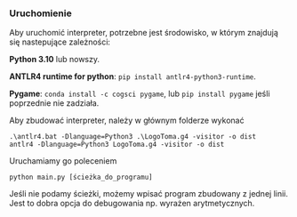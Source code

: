 ### Uruchomienie

Aby uruchomić interpreter, potrzebne jest środowisko, w którym znajdują się nastepujące zależności:

**Python 3.10** lub nowszy.

**ANTLR4 runtime for python**: `pip install antlr4-python3-runtime`.

**Pygame**: `conda install -c cogsci pygame`, lub `pip install pygame` jeśli poprzednie nie zadziała.

Aby zbudować interpreter, należy w głównym folderze wykonać

```
.\antlr4.bat -Dlanguage=Python3 .\LogoToma.g4 -visitor -o dist
antlr4 -Dlanguage=Python3 LogoToma.g4 -visitor -o dist
```

Uruchamiamy go poleceniem
```
python main.py [ścieżka_do_programu]
```
Jeśli nie podamy ścieżki, możemy wpisać program zbudowany z jednej linii.
Jest to dobra opcja do debugowania np. wyrażen arytmetycznych.

